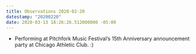 ```yaml
---
title: Observations 2020-02-20
datestamp: "20200220"
date: 2020-03-13 18:26:26.512000000 -05:00
---
```


- Performing at Pitchfork Music Festival’s 15th Anniversary announcement party at Chicago Athletic Club. :)
